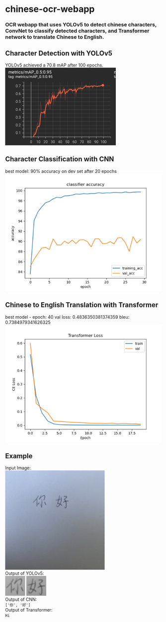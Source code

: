 # chinese-ocr-webapp

### OCR webapp that uses YOLOv5 to detect chinese characters, ConvNet to classify detected characters, and Transformer network to translate Chinese to English. 

## Character Detection with YOLOv5
YOLOv5 achieved a 70.8 mAP after 100 epochs. \
![yolo results](results/yolo_training.png)

## Character Classification with CNN 
best model: 90% accuracy on dev set after 20 epochs \
![classifier results](results/classifier_acc.png)

## Chinese to English Translation with Transformer 
best model - epoch: 40 val loss: 0.4836350381374359 bleu: 0.7384979341626325 \
![transformer loss](results/transformer_loss.png)

## Example 
Input Image: \
![input](example/nihao.jpeg) \
Output of YOLOv5: \
![1](example/character_0.png) ![2](example/character_1.png) \
Output of CNN: \
```['你', '好']```\
Output of Transformer: \
```Hi```





